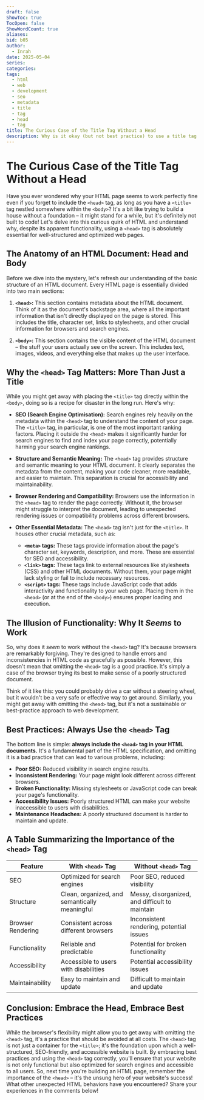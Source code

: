 ```yaml
---
draft: false
ShowToc: true
TocOpen: false
ShowWordCount: true
aliases: 
bid: b05
author:
  - Inrah
date: 2025-05-04
series: 
categories: 
tags:
  - html
  - web
  - development
  - seo
  - metadata
  - title
  - tag
  - head
  - tag
title: The Curious Case of the Title Tag Without a Head
description: Why is it okay (but not best practice) to use a title tag without a head tag in HTML?  This blog post explores the nuances of HTML structure and metadata, explaining why the head tag is crucial for SEO and best practices, even if your page might render without it.
---
```


# The Curious Case of the Title Tag Without a Head

Have you ever wondered why your HTML page seems to work perfectly fine even if you forget to include the `<head>` tag, as long as you have a `<title>` tag nestled somewhere within the `<body>`?  It's a bit like trying to build a house without a foundation – it might stand for a while, but it's definitely not built to code!  Let's delve into this curious quirk of HTML and understand why, despite its apparent functionality, using a `<head>` tag is absolutely essential for well-structured and optimized web pages.

## The Anatomy of an HTML Document: Head and Body

Before we dive into the mystery, let's refresh our understanding of the basic structure of an HTML document.  Every HTML page is essentially divided into two main sections:

1.  **`<head>`:** This section contains metadata about the HTML document.  Think of it as the document's backstage area, where all the important information that isn't directly displayed on the page is stored.  This includes the title, character set, links to stylesheets, and other crucial information for browsers and search engines.

2.  **`<body>`:** This section contains the visible content of the HTML document – the stuff your users actually see on the screen.  This includes text, images, videos, and everything else that makes up the user interface.

<!-- -->

## Why the `<head>` Tag Matters: More Than Just a Title

While you might get away with placing the `<title>` tag directly within the `<body>`, doing so is a recipe for disaster in the long run.  Here's why:

*   **SEO (Search Engine Optimisation):** Search engines rely heavily on the metadata within the `<head>` tag to understand the content of your page.  The `<title>` tag, in particular, is one of the most important ranking factors.  Placing it outside the `<head>` makes it significantly harder for search engines to find and index your page correctly, potentially harming your search engine rankings.

*   **Structure and Semantic Meaning:**  The `<head>` tag provides structure and semantic meaning to your HTML document.  It clearly separates the metadata from the content, making your code cleaner, more readable, and easier to maintain.  This separation is crucial for accessibility and maintainability.

*   **Browser Rendering and Compatibility:**  Browsers use the information in the `<head>` tag to render the page correctly.  Without it, the browser might struggle to interpret the document, leading to unexpected rendering issues or compatibility problems across different browsers.

*   **Other Essential Metadata:** The `<head>` tag isn't just for the `<title>`. It houses other crucial metadata, such as:
    *   **`<meta>` tags:** These tags provide information about the page's character set, keywords, description, and more.  These are essential for SEO and accessibility.
    *   **`<link>` tags:** These tags link to external resources like stylesheets (CSS) and other HTML documents.  Without them, your page might lack styling or fail to include necessary resources.
    *   **`<script>` tags:** These tags include JavaScript code that adds interactivity and functionality to your web page.  Placing them in the `<head>` (or at the end of the `<body>`) ensures proper loading and execution.

## The Illusion of Functionality: Why It *Seems* to Work

So, why does it *seem* to work without the `<head>` tag?  It's because browsers are remarkably forgiving.  They're designed to handle errors and inconsistencies in HTML code as gracefully as possible.  However, this doesn't mean that omitting the `<head>` tag is a good practice.  It's simply a case of the browser trying its best to make sense of a poorly structured document.

Think of it like this: you could probably drive a car without a steering wheel, but it wouldn't be a very safe or effective way to get around.  Similarly, you might get away with omitting the `<head>` tag, but it's not a sustainable or best-practice approach to web development.

## Best Practices: Always Use the `<head>` Tag

The bottom line is simple: **always include the `<head>` tag in your HTML documents.**  It's a fundamental part of the HTML specification, and omitting it is a bad practice that can lead to various problems, including:

*   **Poor SEO:**  Reduced visibility in search engine results.
*   **Inconsistent Rendering:**  Your page might look different across different browsers.
*   **Broken Functionality:**  Missing stylesheets or JavaScript code can break your page's functionality.
*   **Accessibility Issues:**  Poorly structured HTML can make your website inaccessible to users with disabilities.
*   **Maintenance Headaches:**  A poorly structured document is harder to maintain and update.

<!-- -->

##  A Table Summarizing the Importance of the `<head>` Tag

| Feature          | With `<head>` Tag                               | Without `<head>` Tag                             |
|-----------------|-------------------------------------------------|-------------------------------------------------|
| SEO              | Optimized for search engines                    | Poor SEO, reduced visibility                     |
| Structure        | Clean, organized, and semantically meaningful   | Messy, disorganized, and difficult to maintain |
| Browser Rendering | Consistent across different browsers             | Inconsistent rendering, potential issues         |
| Functionality    | Reliable and predictable                       | Potential for broken functionality               |
| Accessibility    | Accessible to users with disabilities           | Potential accessibility issues                   |
| Maintainability  | Easy to maintain and update                     | Difficult to maintain and update                 |


## Conclusion: Embrace the Head, Embrace Best Practices

While the browser's flexibility might allow you to get away with omitting the `<head>` tag, it's a practice that should be avoided at all costs.  The `<head>` tag is not just a container for the `<title>`; it's the foundation upon which a well-structured, SEO-friendly, and accessible website is built.  By embracing best practices and using the `<head>` tag correctly, you'll ensure that your website is not only functional but also optimized for search engines and accessible to all users.  So, next time you're building an HTML page, remember the importance of the `<head>` – it's the unsung hero of your website's success!  What other unexpected HTML behaviors have you encountered?  Share your experiences in the comments below!


<!-- 
<!-- Blog Title  -->
<!--  Title: The Curious Case of the Title Tag Without a Head  -->

<!--  Blog Description  -->
<!--  Description: Why is it okay (but not best practice) to use a title tag without a head tag in HTML?  This blog post explores the nuances of HTML structure and metadata, explaining why the head tag is crucial for SEO and best practices, even if your page might render without it.  -->

<!--  Blog Tags  -->
<!--  Tags: ["html", "web development", "seo", "metadata", "title tag", "head tag"]  -->

<!-- -->
 